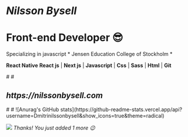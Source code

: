 



<h1><i>Nilsson Bysell</i></h1>

<h1>
  <b>
    Front-end Developer 😎
  </b>
</h1> 
Specializing in javascript * Jensen Education College of Stockholm *

<p>
  <b>React Native</b>
  <b>React js</b> | 
  <b>Next js</b> | 
  <b>Javascript</b> | 
  <b>Css</b> | 
  <b>Sass</b> | 
  <b>Html</b> | 
  <b>Git</b>
</p>
#
#
<h2><i>https://nilssonbysell.com</i></h2>
#
#
![Anurag's GitHub stats](https://github-readme-stats.vercel.app/api?username=Dmitrinilssonbysell&show_icons=true&theme=radical)


![](https://komarev.com/ghpvc/?username=Dmitrinilssonbysell)
*Thanks! You just added 1 more 😉*



